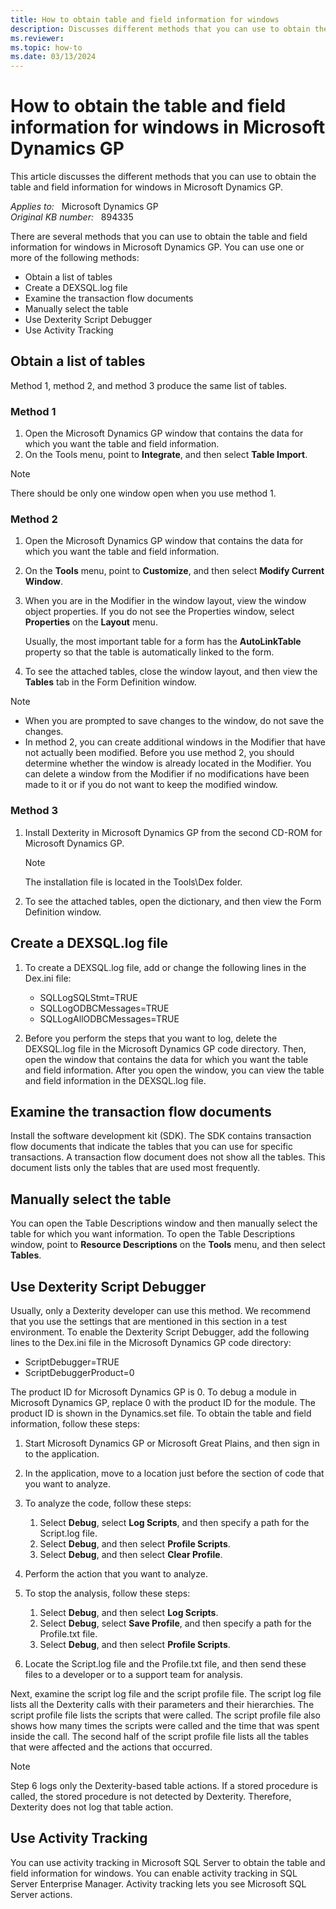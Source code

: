 ```yaml
---
title: How to obtain table and field information for windows
description: Discusses different methods that you can use to obtain the table and field information for windows in Microsoft Dynamics GP.
ms.reviewer: 
ms.topic: how-to
ms.date: 03/13/2024
---
```

# How to obtain the table and field information for windows in Microsoft Dynamics GP

This article discusses the different methods that you can use to obtain the table and field information for windows in Microsoft Dynamics GP.

_Applies to:_ &nbsp; Microsoft Dynamics GP  
_Original KB number:_ &nbsp; 894335

There are several methods that you can use to obtain the table and field information for windows in Microsoft Dynamics GP. You can use one or more of the following methods:

- Obtain a list of tables
- Create a DEXSQL.log file
- Examine the transaction flow documents
- Manually select the table
- Use Dexterity Script Debugger
- Use Activity Tracking

## Obtain a list of tables

Method 1, method 2, and method 3 produce the same list of tables.

### Method 1

1. Open the Microsoft Dynamics GP window that contains the data for which you want the table and field information.
2. On the Tools menu, point to **Integrate**, and then select **Table Import**.

> [!NOTE]
> There should be only one window open when you use method 1.

### Method 2

1. Open the Microsoft Dynamics GP window that contains the data for which you want the table and field information.
2. On the **Tools** menu, point to **Customize**, and then select **Modify Current Window**.
3. When you are in the Modifier in the window layout, view the window object properties. If you do not see the Properties window, select **Properties** on the **Layout** menu.

    Usually, the most important table for a form has the **AutoLinkTable** property so that the table is automatically linked to the form.

4. To see the attached tables, close the window layout, and then view the **Tables** tab in the Form Definition window.

> [!NOTE]
>
> - When you are prompted to save changes to the window, do not save the changes.
> - In method 2, you can create additional windows in the Modifier that have not actually been modified. Before you use method 2, you should determine whether the window is already located in the Modifier. You can delete a window from the Modifier if no modifications have been made to it or if you do not want to keep the modified window.

### Method 3

1. Install Dexterity in Microsoft Dynamics GP from the second CD-ROM for Microsoft Dynamics GP.

    > [!NOTE]
    > The installation file is located in the Tools\Dex folder.

2. To see the attached tables, open the dictionary, and then view the Form Definition window.

## Create a DEXSQL.log file

1. To create a DEXSQL.log file, add or change the following lines in the Dex.ini file:
   - SQLLogSQLStmt=TRUE
   - SQLLogODBCMessages=TRUE
   - SQLLogAllODBCMessages=TRUE

2. Before you perform the steps that you want to log, delete the DEXSQL.log file in the Microsoft Dynamics GP code directory. Then, open the window that contains the data for which you want the table and field information. After you open the window, you can view the table and field information in the DEXSQL.log file.

## Examine the transaction flow documents

Install the software development kit (SDK). The SDK contains transaction flow documents that indicate the tables that you can use for specific transactions. A transaction flow document does not show all the tables. This document lists only the tables that are used most frequently.

## Manually select the table

You can open the Table Descriptions window and then manually select the table for which you want information. To open the Table Descriptions window, point to **Resource Descriptions** on the **Tools** menu, and then select **Tables**.

## Use Dexterity Script Debugger

Usually, only a Dexterity developer can use this method. We recommend that you use the settings that are mentioned in this section in a test environment. To enable the Dexterity Script Debugger, add the following lines to the Dex.ini file in the Microsoft Dynamics GP code directory:

- ScriptDebugger=TRUE
- ScriptDebuggerProduct=0

The product ID for Microsoft Dynamics GP is 0. To debug a module in Microsoft Dynamics GP, replace 0 with the product ID for the module. The product ID is shown in the Dynamics.set file. To obtain the table and field information, follow these steps:

1. Start Microsoft Dynamics GP or Microsoft Great Plains, and then sign in to the application.
2. In the application, move to a location just before the section of code that you want to analyze.

3. To analyze the code, follow these steps:

   1. Select **Debug**, select **Log Scripts**, and then specify a path for the Script.log file.
   2. Select **Debug**, and then select **Profile Scripts**.
   3. Select **Debug**, and then select **Clear Profile**.
4. Perform the action that you want to analyze.
5. To stop the analysis, follow these steps:

   1. Select **Debug**, and then select **Log Scripts**.
   2. Select **Debug**, select **Save Profile**, and then specify a path for the Profile.txt file.
   3. Select **Debug**, and then select **Profile Scripts**.

6. Locate the Script.log file and the Profile.txt file, and then send these files to a developer or to a support team for analysis.

Next, examine the script log file and the script profile file. The script log file lists all the Dexterity calls with their parameters and their hierarchies. The script profile file lists the scripts that were called. The script profile file also shows how many times the scripts were called and the time that was spent inside the call. The second half of the script profile file lists all the tables that were affected and the actions that occurred.

> [!NOTE]
> Step 6 logs only the Dexterity-based table actions. If a stored procedure is called, the stored procedure is not detected by Dexterity. Therefore, Dexterity does not log that table action.

## Use Activity Tracking

You can use activity tracking in Microsoft SQL Server to obtain the table and field information for windows. You can enable activity tracking in SQL Server Enterprise Manager. Activity tracking lets you see Microsoft SQL Server actions.
